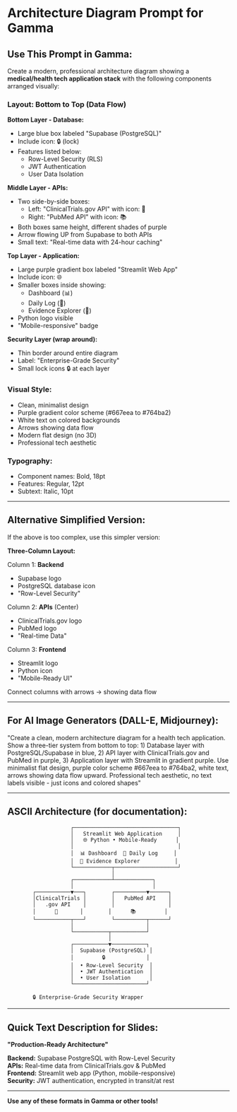 # Architecture Diagram Prompt for Gamma

## Use This Prompt in Gamma:

Create a modern, professional architecture diagram showing a **medical/health tech application stack** with the following components arranged visually:

### Layout: Bottom to Top (Data Flow)

**Bottom Layer - Database:**
- Large blue box labeled "Supabase (PostgreSQL)"
- Include icon: 🔒 (lock)
- Features listed below:
  - Row-Level Security (RLS)
  - JWT Authentication
  - User Data Isolation

**Middle Layer - APIs:**
- Two side-by-side boxes:
  - Left: "ClinicalTrials.gov API" with icon: 🏥
  - Right: "PubMed API" with icon: 📚
- Both boxes same height, different shades of purple
- Arrow flowing UP from Supabase to both APIs
- Small text: "Real-time data with 24-hour caching"

**Top Layer - Application:**
- Large purple gradient box labeled "Streamlit Web App"
- Include icon: 🌐
- Smaller boxes inside showing:
  - Dashboard (📊)
  - Daily Log (📝)
  - Evidence Explorer (🔬)
- Python logo visible
- "Mobile-responsive" badge

**Security Layer (wrap around):**
- Thin border around entire diagram
- Label: "Enterprise-Grade Security"
- Small lock icons 🔒 at each layer

### Visual Style:
- Clean, minimalist design
- Purple gradient color scheme (#667eea to #764ba2)
- White text on colored backgrounds
- Arrows showing data flow
- Modern flat design (no 3D)
- Professional tech aesthetic

### Typography:
- Component names: Bold, 18pt
- Features: Regular, 12pt
- Subtext: Italic, 10pt

---

## Alternative Simplified Version:

If the above is too complex, use this simpler version:

**Three-Column Layout:**

Column 1: **Backend**
- Supabase logo
- PostgreSQL database icon
- "Row-Level Security"

Column 2: **APIs** (Center)
- ClinicalTrials.gov logo
- PubMed logo
- "Real-time Data"

Column 3: **Frontend**
- Streamlit logo
- Python icon
- "Mobile-Ready UI"

Connect columns with arrows → showing data flow

---

## For AI Image Generators (DALL-E, Midjourney):

"Create a clean, modern architecture diagram for a health tech application. Show a three-tier system from bottom to top: 1) Database layer with PostgreSQL/Supabase in blue, 2) API layer with ClinicalTrials.gov and PubMed in purple, 3) Application layer with Streamlit in gradient purple. Use minimalist flat design, purple color scheme #667eea to #764ba2, white text, arrows showing data flow upward. Professional tech aesthetic, no text labels visible - just icons and colored shapes"

---

## ASCII Architecture (for documentation):

```
                    ┌─────────────────────────────────┐
                    │   Streamlit Web Application     │
                    │   🌐 Python • Mobile-Ready      │
                    │                                 │
                    │  📊 Dashboard  📝 Daily Log     │
                    │  🔬 Evidence Explorer           │
                    └────────────┬────────────────────┘
                                 │
                    ┌────────────┴────────────┐
                    │                         │
        ┌───────────▼───┐        ┌──────────▼──────┐
        │ClinicalTrials │        │   PubMed API    │
        │   .gov API    │        │                 │
        │      🏥       │        │      📚         │
        └───────────┬───┘        └──────────┬──────┘
                    │                       │
                    └───────────┬───────────┘
                                │
                    ┌───────────▼───────────┐
                    │  Supabase (PostgreSQL) │
                    │         🔒             │
                    │  • Row-Level Security  │
                    │  • JWT Authentication  │
                    │  • User Isolation      │
                    └───────────────────────┘

        🔒 Enterprise-Grade Security Wrapper
```

---

## Quick Text Description for Slides:

**"Production-Ready Architecture"**

**Backend:** Supabase PostgreSQL with Row-Level Security  
**APIs:** Real-time data from ClinicalTrials.gov & PubMed  
**Frontend:** Streamlit web app (Python, mobile-responsive)  
**Security:** JWT authentication, encrypted in transit/at rest

---

**Use any of these formats in Gamma or other tools!**

